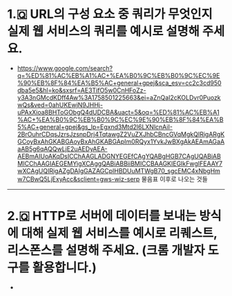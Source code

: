 # 1.🇶 URL의 구성 요소 중 쿼리가 무엇인지 실제 웹 서비스의 쿼리를 예시로 설명해 주세요.<br/>

- https://www.google.com/search?q=%ED%81%AC%EB%A1%AC+%EA%B0%9C%EB%B0%9C%EC%9E%90%EB%8F%84%EA%B5%AC+general+gpej&sca_esv=cc2c3cd950dba5e5&hl=ko&sxsrf=AE3TifO5w0CnHFoZz-y3A3nGMcdKDff4Aw%3A1758501225663&ei=aZnQaI2cKOLDvr0PuozkwQs&ved=0ahUKEwjN9JHHj-uPAxXioa8BHToGObgQ4dUDCBA&uact=5&oq=%ED%81%AC%EB%A1%AC+%EA%B0%9C%EB%B0%9C%EC%9E%90%EB%8F%84%EA%B5%AC+general+gpej&gs_lp=Egxnd3Mtd2l6LXNlcnAiI-2BrOuhrCDqsJzrsJzsnpDrj4TqtawgZ2VuZXJhbCBncGVqMgkQIRigARgKGCoyBxAhGKABGAoyBxAhGKABGApIm0RQyx1YvkJwBXgAkAEAmAGaAaAB5g6qAQQwLjE2uAEDyAEA-AEBmAIUoAKqDsICChAAGLADGNYEGEfCAgYQABgHGB7CAgUQABiABMICChAAGIAEGEMYigXCAggQABiABBiiBMICCBAAGKIEGIkFwgIFEAAY7wXCAgUQIRigAZgDAIgGAZAGCpIHBDUuMTWgB70_sgcEMC4xNbgHmw7CBwQ5LjExyAcc&sclient=gws-wiz-serp 물음표 이후로 나오는 것들

---

# 2.🇶 HTTP로 서버에 데이터를 보내는 방식에 대해 실제 웹 서비스를 예시로 리퀘스트, 리스폰스를 설명해 주세요. (크롬 개발자 도구를 활용합니다.)<br/>

-
